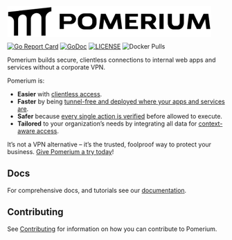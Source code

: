 <a href="https://pomerium.com" title="Pomerium is a zero trust, context and identity aware access proxy."><img src="data:image/svg+xml,%3C%3Fxml version='1.0' encoding='utf-8'%3F%3E%3C!-- Generator: Adobe Illustrator 28.0.0, SVG Export Plug-In . SVG Version: 6.00 Build 0) --%3E%3Csvg version='1.1' id='Layer_2' xmlns='http://www.w3.org/2000/svg' xmlns:xlink='http://www.w3.org/1999/xlink' x='0px' y='0px' viewBox='0 0 1258.58 187.09' style='enable-background:new 0 0 1258.58 187.09;' xml:space='preserve'%3E%3Cstyle type='text/css'%3E .st0%7Bfill:%23FFFFFF;%7D%0A%3C/style%3E%3Crect class='st0' width='1258.58' height='187.09'/%3E%3Cg%3E%3Cpath d='M5.67,35.47v25.95c0.14-0.02,0.28-0.03,0.42-0.05c18.68-2.2,35.11,12.4,35.11,31.21v88.79h25.73V81.2 c0-15.35,11.66-28.23,27-29.69c14.3-1.37,26.03,9.69,26.03,24.05v105.8h25.73V78.51c0-18.71,14.1-34.42,32.72-36.43 c17.38-1.87,32.44,12.05,32.44,29.53v109.75h25.73V71.73c0-20.47,15.24-37.65,35.53-40.11V5.73L5.67,35.47z'/%3E%3Cg%3E%3Cpolygon points='728.53,46.67 728.53,46.69 728.53,140.07 728.53,140.1 806.76,140.1 806.76,123.31 754.24,123.31 754.24,101.75 796.02,101.75 796.02,84.96 754.24,84.96 754.24,63.48 806.76,63.48 806.76,46.69 754.24,46.67 '/%3E%3Cpath d='M939.37,140.07h0.09c0,0.02,0,0.04,0,0.06c8.53,0,16.96,0,25.54,0c0-0.02,0-0.04,0-0.06h0.09v-93.4h-25.71V140.07z'/%3E%3Cpath d='M393.22,46.67h-69.69v93.4h25.71v-30.77h43.98c17.29,0,31.31-14.02,31.31-31.31C424.53,60.69,410.51,46.67,393.22,46.67z M384.32,92.48h-35.08V63.48h35.08c8.01,0,14.5,6.49,14.5,14.5C398.82,85.99,392.33,92.48,384.32,92.48z'/%3E%3Cpath d='M918.54,77.98c0-17.29-14.02-31.31-31.31-31.31h-60.87v93.4h25.71v-30.77h16.95l23.37,30.77h31.08l-24.98-32.89 C910.21,102.65,918.54,91.3,918.54,77.98z M878.33,92.47h-26.26V63.48h26.26c8.01,0,14.5,6.49,14.5,14.5 S886.34,92.47,878.33,92.47z'/%3E%3Cpath d='M510.96,44.3h-35.03c-22.12,0-40.21,18.09-40.21,40.21v18.07c0,22.11,18.09,40.21,40.21,40.21h35.03 c22.12,0,40.21-18.09,40.21-40.21V84.51C551.17,62.39,533.08,44.3,510.96,44.3z M524.74,100.25c0,13.2-10.8,24-24,24h-14.59 c-13.2,0-24-10.8-24-24V86.83c0-13.2,10.8-24,24-24h14.59c13.2,0,24,10.8,24,24V100.25z'/%3E%3Cpath d='M1064.77,99.58c0,11.87-8.37,21.59-18.59,21.59h-11.3c-10.23,0-18.6-9.72-18.6-21.59V46.67h-25.46v55.91 c0,22.11,15.58,40.21,34.63,40.21h30.16c19.05,0,34.63-18.09,34.63-40.21V46.67h-25.46V99.58z'/%3E%3Cpath d='M709,140.07c-3.83-31.18-7.82-62.22-11.65-93.4c-0.3-0.02-29.57,0-29.57,0l-30.15,64.43l-30.15-64.43 c0,0-29.26-0.02-29.57,0c-3.83,31.19-7.82,62.23-11.65,93.4h23.94c2.42-20.36,5.07-40.17,7.56-60.4 c7.07,15.1,20.51,43.81,28.27,60.4h23.22l28.27-60.4c2.49,20.23,5.13,40.04,7.56,60.4H709z'/%3E%3Cpath d='M1252.91,140.07c-3.83-31.18-7.82-62.22-11.65-93.4c-0.3-0.02-29.57,0-29.57,0l-30.15,64.43l-30.15-64.43 c0,0-29.26-0.02-29.57,0c-3.83,31.19-7.82,62.23-11.65,93.4h23.94c2.42-20.36,5.07-40.17,7.56-60.4 c7.07,15.1,20.51,43.81,28.27,60.4h23.22l28.27-60.4c2.49,20.23,5.13,40.04,7.56,60.4H1252.91z'/%3E%3C/g%3E%3C/g%3E%3C/svg%3E%0A" height="70" alt="pomerium logo"></a>

[![Go Report Card](https://goreportcard.com/badge/github.com/pomerium/pomerium)](https://goreportcard.com/report/github.com/pomerium/pomerium)
[![GoDoc](https://godoc.org/github.com/pomerium/pomerium?status.svg)][godocs]
[![LICENSE](https://img.shields.io/github/license/pomerium/pomerium.svg)](https://github.com/pomerium/pomerium/blob/main/LICENSE)
![Docker Pulls](https://img.shields.io/docker/pulls/pomerium/pomerium)

Pomerium builds secure, clientless connections to internal web apps and services without a corporate VPN.

Pomerium is:

- **Easier** with [clientless access](https://www.pomerium.com/clientless-access).
- **Faster** by being [tunnel-free and deployed where your apps and services are](https://www.pomerium.com/vpn-replacement).
- **Safer** because [every single action is verified](https://www.pomerium.com/continuous-verification-auditing) before allowed to execute.
- **Tailored** to your organization’s needs by integrating all data for [context-aware access](https://www.pomerium.com/context-aware-access).

It’s not a VPN alternative – it’s the trusted, foolproof way to protect your business. [Give Pomerium a try today](https://console.pomerium.app/create-account?utm_source=github&utm_medium=readme&utm_campaign=github)!

## Docs

For comprehensive docs, and tutorials see our [documentation].

## Contributing

See [Contributing] for information on how you can contribute to Pomerium.

[contributing]: https://www.pomerium.com/docs/community/contributing
[documentation]: https://www.pomerium.com/docs/
[godocs]: https://pkg.go.dev/github.com/pomerium/pomerium

